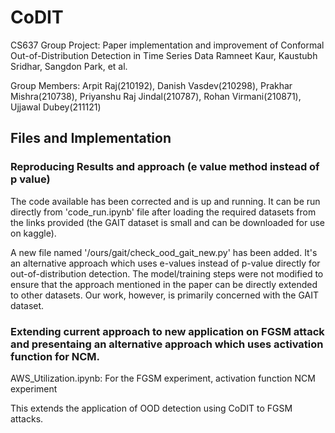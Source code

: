 # CoDIT
CS637 Group Project: Paper implementation and improvement of Conformal Out-of-Distribution Detection in Time Series Data Ramneet Kaur, Kaustubh Sridhar, Sangdon Park, et al.

Group Members: Arpit Raj(210192), Danish Vasdev(210298), Prakhar Mishra(210738), Priyanshu Raj Jindal(210787), Rohan Virmani(210871), Ujjawal Dubey(211121)
## Files and Implementation
### Reproducing Results and approach (e value method instead of p value)
The code available has been corrected and is up and running. It can be run directly from 'code_run.ipynb' file after loading the required datasets from the links provided (the GAIT dataset is small and can be downloaded for use on kaggle).

A new file named '/ours/gait/check_ood_gait_new.py' has been added. It's an alternative approach which uses e-values instead of p-value directly for out-of-distribution detection. The model/training steps were not modified to ensure that the approach mentioned in the paper can be directly extended to other datasets. Our work, however, is primarily concerned with the GAIT dataset.
### Extending current approach to new application on FGSM attack and presentaing an alternative approach which uses activation function for NCM. 
AWS_Utilization.ipynb: For the FGSM experiment, activation function NCM experiment

This extends the application of OOD detection using CoDIT to FGSM attacks.
